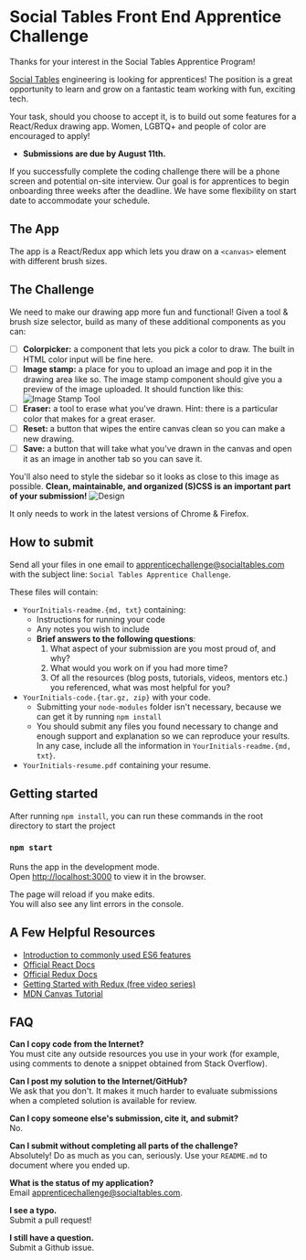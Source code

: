 # Social Tables Front End Apprentice Challenge
Thanks for your interest in the Social Tables Apprentice Program! 

[Social Tables](https://www.socialtables.com/) engineering is looking for apprentices! The position is a great opportunity to learn and grow on a fantastic team working with fun, exciting tech.

Your task, should you choose to accept it, is to build out some features for a React/Redux drawing app. Women, LGBTQ+ and people of color are encouraged to apply!

- **Submissions are due by August 11th.**

If you successfully complete the coding challenge there will be a phone screen and potential on-site interview.  Our goal is for apprentices to begin onboarding three weeks after the deadline. We have some flexibility on start date to accommodate your schedule.

## The App
The app is a React/Redux app which lets you draw on a `<canvas>` element with different brush sizes.

## The Challenge

We need to make our drawing app more fun and functional!
Given a tool & brush size selector, build as many of these additional components as you can:
- [ ] **Colorpicker:** a component that lets you pick a color to draw. The built in HTML color input will be fine here.
- [ ] **Image stamp:** a place for you to upload an image and pop it in the drawing area like so. The image stamp component should give you a preview of the image uploaded. It should function like this: ![Image Stamp Tool](/public/img/stamp.gif?raw=true "Image Stamp Tool")
- [ ] **Eraser:** a tool to erase what you've drawn. Hint: there is a particular color that makes for a great eraser.
- [ ] **Reset:** a button that wipes the entire canvas clean so you can make a new drawing.
- [ ] **Save:** a button that will take what you've drawn in the canvas and open it as an image in another tab so you can save it.

You'll also need to style the sidebar so it looks as close to this image as possible. **Clean, maintainable, and organized (S)CSS is an important part of your submission!**
![Design](/public/img/design.png?raw=true "Design")

It only needs to work in the latest versions of Chrome & Firefox.

## How to submit
Send all your files in one email to [apprenticechallenge@socialtables.com](mailto:apprenticechallenge@socialtables.com) with the subject line: `Social Tables Apprentice Challenge`.

These files will contain:

* `YourInitials-readme.{md, txt}` containing:
    * Instructions for running your code
    * Any notes you wish to include
    * **Brief answers to the following questions**:
        1. What aspect of your submission are you most proud of, and why?
        1. What would you work on if you had more time?  
        1. Of all the resources (blog posts, tutorials, videos, mentors etc.) you referenced, what was most helpful for you?
* `YourInitials-code.{tar.gz, zip}` with your code.
    * Submitting your `node-modules` folder isn't necessary, because we can get it by running `npm install`
    * You should submit any files you found necessary to change and enough support and explanation so we can reproduce your results. In any case, include all the information in `YourInitials-readme.{md, txt}`.
* `YourInitials-resume.pdf` containing your resume.

## Getting started

After running `npm install`, you can run these commands in the root directory to start the project

### `npm start`

Runs the app in the development mode.<br>
Open [http://localhost:3000](http://localhost:3000) to view it in the browser.

The page will reload if you make edits.<br>
You will also see any lint errors in the console.

## A Few Helpful Resources
* [Introduction to commonly used ES6 features](https://zellwk.com/blog/es6/)
* [Official React Docs](https://facebook.github.io/react/docs/hello-world.html)
* [Official Redux Docs](http://redux.js.org/docs/basics/)
* [Getting Started with Redux (free video series)](https://egghead.io/courses/getting-started-with-redux)
* [MDN Canvas Tutorial](https://developer.mozilla.org/en-US/docs/Web/API/Canvas_API/Tutorial)

## FAQ

**Can I copy code from the Internet?**  
You must cite any outside resources you use in your work (for example, using comments to denote a snippet obtained from Stack Overflow).  

**Can I post my solution to the Internet/GitHub?**  
We ask that you don't. It makes it much harder to evaluate submissions when a completed solution is available for review.

**Can I copy someone else's submission, cite it, and submit?**  
No.

**Can I submit without completing all parts of the challenge?**  
Absolutely! Do as much as you can, seriously. Use your `README.md` to document where you ended up. 

**What is the status of my application?**  
Email [apprenticechallenge@socialtables.com](mailto:apprenticechallenge@socialtables.com).

**I see a typo.**  
Submit a pull request!

**I still have a question.**  
Submit a Github issue.

